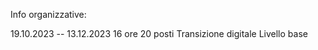 
Info organizzative:

   19.10.2023 -- 13.12.2023
   16 ore
   20 posti
   Transizione digitale
   Livello base

